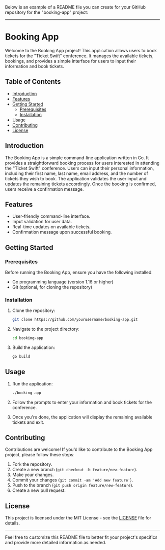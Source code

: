Below is an example of a README file you can create for your GitHub repository for the "booking-app" project:

---

# Booking App

Welcome to the Booking App project! This application allows users to book tickets for the "Ticket Swift" conference. It manages the available tickets, bookings, and provides a simple interface for users to input their information and book tickets.

## Table of Contents

- [Introduction](#introduction)
- [Features](#features)
- [Getting Started](#getting-started)
  - [Prerequisites](#prerequisites)
  - [Installation](#installation)
- [Usage](#usage)
- [Contributing](#contributing)
- [License](#license)

## Introduction

The Booking App is a simple command-line application written in Go. It provides a straightforward booking process for users interested in attending the "Ticket Swift" conference. Users can input their personal information, including their first name, last name, email address, and the number of tickets they wish to book. The application validates the user input and updates the remaining tickets accordingly. Once the booking is confirmed, users receive a confirmation message.

## Features

- User-friendly command-line interface.
- Input validation for user data.
- Real-time updates on available tickets.
- Confirmation message upon successful booking.

## Getting Started

### Prerequisites

Before running the Booking App, ensure you have the following installed:

- Go programming language (version 1.16 or higher)
- Git (optional, for cloning the repository)

### Installation

1. Clone the repository:

   ```bash
   git clone https://github.com/yourusername/booking-app.git
   ```

2. Navigate to the project directory:

   ```bash
   cd booking-app
   ```

3. Build the application:

   ```bash
   go build
   ```

## Usage

1. Run the application:

   ```bash
   ./booking-app
   ```

2. Follow the prompts to enter your information and book tickets for the conference.

3. Once you're done, the application will display the remaining available tickets and exit.

## Contributing

Contributions are welcome! If you'd like to contribute to the Booking App project, please follow these steps:

1. Fork the repository.
2. Create a new branch (`git checkout -b feature/new-feature`).
3. Make your changes.
4. Commit your changes (`git commit -am 'Add new feature'`).
5. Push to the branch (`git push origin feature/new-feature`).
6. Create a new pull request.

## License

This project is licensed under the MIT License - see the [LICENSE](LICENSE) file for details.

---

Feel free to customize this README file to better fit your project's specifics and provide more detailed information as needed.
